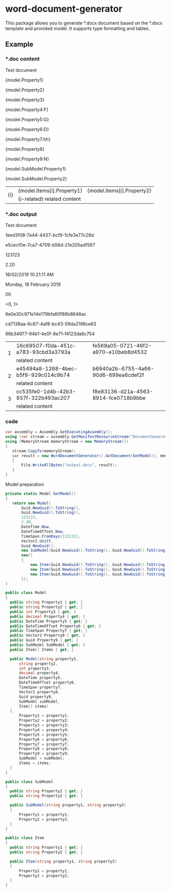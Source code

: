 # word-document-generator

This package allows you to generate \*.docx document based on the \*.docx template and provided model.
It supports type formatting and tables.

## Example
### \*.doc content

Test document

{model.Property1}

{model.Property2}

{model.Property3}

{model.Property4:F}

{model.Property5:G}

{model.Property6:D}

{model.Property7:hh}

{model.Property8}

{model.Property9:N}

{model.SubModel.Property1}

{model.SubModel.Property2}


<table>
    <tbody>
        <tr>
            <td rowspan=2>{i}</td>
            <td>{model.Items[i].Property1} </td>
            <td>{model.Items[i].Property2}</td>
        </tr>
        <tr>
            <td colspan=2>{i-related} related content</td>
        </tr>
    </tbody>
</table>

### \*.doc output

Test document

1eed3f08-7a44-4437-bcf9-1cfe3e77c28d

e5cecf0e-7ca7-4709-b56d-21e205adf567

123123

2.20

18/02/2019 10:21:11 AM

Monday, 18 February 2019

00

<0, 1>

6e0e30c971e14e179bfa60f86b8648ac

cd7138aa-6c67-4af8-bc43-59da2198ce63

96b34977-94b1-4e0f-9e71-f4123da6c754

<table>
    <tbody>
        <tr>
            <td rowspan=2>1</td>
            <td>16c69507-f0da-451c-a783-93cbd3a3793a</td>
            <td>fe569a05-0721-46f2-a970-e10beb8d4532</td>
        </tr>
        <tr>
            <td colspan=2>related content</td>
        </tr>
   	<tr>
            <td rowspan=2>2</td>
            <td>e45494a8-1268-4bec-b5f9-929c014c9b74</td>
            <td>b6940a2b-6755-4a66-90d6-699ea6cdef2f</td>
        </tr>
        <tr>
            <td colspan=2>related content</td>
        </tr>
    	<tr>
            <td rowspan=2>3</td>
            <td>cc535fe0-1d4b-42b3-937f-322b493ac207</td>
            <td>f8e83136-d21a-4563-8914-fce0718b9bbe</td>
        </tr>
        <tr>
            <td colspan=2>related content</td>
        </tr>
    </tbody>
</table>

### code
 ```csharp
var assembly = Assembly.GetExecutingAssembly();
using (var stream = assembly.GetManifestResourceStream("DocumentGenerator.Example.form.docx"))
using (MemoryStream memoryStream = new MemoryStream())
{
    stream.CopyTo(memoryStream);
    var result = new WordDocumentGenerator().GetDocument(GetModel(), memoryStream.ToArray());
    {
        File.WriteAllBytes("output.docx", result);
    }
}

```
Model preparation
 ```csharp
private static Model GetModel()
{
    return new Model(
        Guid.NewGuid().ToString(),
        Guid.NewGuid().ToString(),
        123123,
        2.2M,
        DateTime.Now,
        DateTimeOffset.Now,
        TimeSpan.FromDays(123232),
        Vector2.UnitY,
        Guid.NewGuid(),
        new SubModel(Guid.NewGuid().ToString(), Guid.NewGuid().ToString()),
        new[]
        {
            new Item(Guid.NewGuid().ToString(), Guid.NewGuid().ToString()),
            new Item(Guid.NewGuid().ToString(), Guid.NewGuid().ToString()),
            new Item(Guid.NewGuid().ToString(), Guid.NewGuid().ToString())
        });
}
```

  ```csharp       
public class Model
{
    public string Property1 { get; }
    public string Property2 { get; }
    public int Property3 { get; }
    public decimal Property4 { get; }
    public DateTime Property5 { get; }
    public DateTimeOffset Property6 { get; }
    public TimeSpan Property7 { get; }
    public Vector2 Property8 { get; }
    public Guid Property9 { get; }
    public SubModel SubModel { get; }
    public Item[] Items { get; }

    public Model(string property1,
        string property2,
        int property3,
        decimal property4,
        DateTime property5,
        DateTimeOffset property6,
        TimeSpan property7,
        Vector2 property8,
        Guid property9,
        SubModel subModel,
        Item[] items)
    {
        Property1 = property1;
        Property2 = property2;
        Property3 = property3;
        Property4 = property4;
        Property5 = property5;
        Property6 = property6;
        Property7 = property7;
        Property8 = property8;
        Property9 = property9;
        SubModel = subModel;
        Items = items;
    }    
}

public class SubModel
{
    public string Property1 { get; }
    public string Property2 { get; }

    public SubModel(string property1, string property2)
    {
        Property1 = property1;
        Property2 = property2;
    }
}

public class Item
{
    public string Property1 { get; }
    public string Property2 { get; }

    public Item(string property1, string property2)
    {
        Property1 = property1;
        Property2 = property2;
    }
}
```
